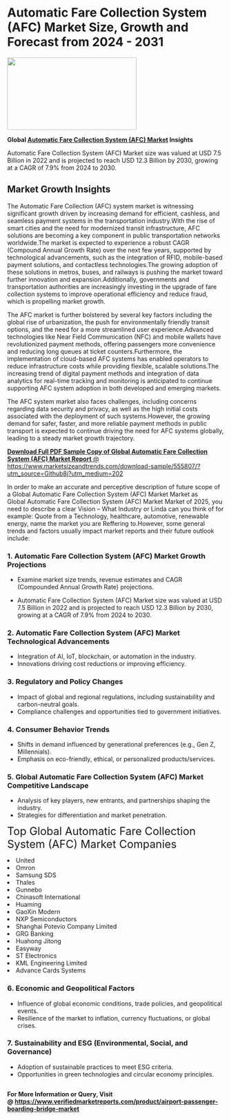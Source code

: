 <H1>Automatic Fare Collection System (AFC) Market Size, Growth and Forecast from 2024 - 2031</H1><img class="aligncenter size-medium wp-image-584254" src="https://thirdeyenews.in/wp-content/uploads/2024/09/Global-Market-Research-300x168.jpeg" alt="" width="300" height="168" /><p><strong>Global&nbsp;<a href="https://www.marketsizeandtrends.com/download-sample/555807/?utm_source=Github8j?utm_medium=202">Automatic Fare Collection System (AFC) Market</a> Insights</strong></p><p>Automatic Fare Collection System (AFC) Market size was valued at USD 7.5 Billion in 2022 and is projected to reach USD 12.3 Billion by 2030, growing at a CAGR of 7.9% from 2024 to 2030.</p><p><h2>Market Growth Insights</h2> <p>The Automatic Fare Collection (AFC) system market is witnessing significant growth driven by increasing demand for efficient, cashless, and seamless payment systems in the transportation industry.With the rise of smart cities and the need for modernized transit infrastructure, AFC solutions are becoming a key component in public transportation networks worldwide.The market is expected to experience a robust CAGR (Compound Annual Growth Rate) over the next few years, supported by technological advancements, such as the integration of RFID, mobile-based payment solutions, and contactless technologies.The growing adoption of these solutions in metros, buses, and railways is pushing the market toward further innovation and expansion.Additionally, governments and transportation authorities are increasingly investing in the upgrade of fare collection systems to improve operational efficiency and reduce fraud, which is propelling market growth.</p> <p><a href="#sample"></a></p> <p>The AFC market is further bolstered by several key factors including the global rise of urbanization, the push for environmentally friendly transit options, and the need for a more streamlined user experience.Advanced technologies like Near Field Communication (NFC) and mobile wallets have revolutionized payment methods, offering passengers more convenience and reducing long queues at ticket counters.Furthermore, the implementation of cloud-based AFC systems has enabled operators to reduce infrastructure costs while providing flexible, scalable solutions.The increasing trend of digital payment methods and integration of data analytics for real-time tracking and monitoring is anticipated to continue supporting AFC system adoption in both developed and emerging markets.</p> <p>The AFC system market also faces challenges, including concerns regarding data security and privacy, as well as the high initial costs associated with the deployment of such systems.However, the growing demand for safer, faster, and more reliable payment methods in public transport is expected to continue driving the need for AFC systems globally, leading to a steady market growth trajectory.</p> <p><a href="#more"></p><p><span class=""><strong>Download Full PDF Sample Copy of Global Automatic Fare Collection System (AFC) Market Report</strong> @ <a href="https://www.marketsizeandtrends.com/download-sample/555807/?utm_source=Github8j?utm_medium=202" target="_blank">https://www.marketsizeandtrends.com/download-sample/555807/?utm_source=Github8j?utm_medium=202</a></span></p><p>In order to make an accurate and perceptive description of future scope of a Global&nbsp;Automatic Fare Collection System (AFC) Market Market as Global&nbsp;Automatic Fare Collection System (AFC) Market Market of 2025, you need to describe a clear Vision &ndash; What Industry or Linda can you think of for example: Quote from a Technology, healthcare, automotive, renewable energy, name the market you are Reffering to.However, some general trends and factors usually impact market reports and their future outlook include:</p><h3>1.&nbsp;<strong>Automatic Fare Collection System (AFC) Market Growth Projections</strong></h3><ul><li>Examine market size trends, revenue estimates and CAGR (Compounded Annual Growth Rate) projections.</li><li><p>Automatic Fare Collection System (AFC) Market size was valued at USD 7.5 Billion in 2022 and is projected to reach USD 12.3 Billion by 2030, growing at a CAGR of 7.9% from 2024 to 2030.</p></li></ul><h3>2.&nbsp;<strong>Automatic Fare Collection System (AFC) Market Technological Advancements</strong></h3><ul><li>Integration of AI, IoT, blockchain, or automation in the industry.</li><li>Innovations driving cost reductions or improving efficiency.</li></ul><h3>3.&nbsp;<strong>Regulatory and Policy Changes</strong></h3><ul><li>Impact of global and regional regulations, including sustainability and carbon-neutral goals.</li><li>Compliance challenges and opportunities tied to government initiatives.</li></ul><h3>4.&nbsp;<strong>Consumer Behavior Trends</strong></h3><ul><li>Shifts in demand influenced by generational preferences (e.g., Gen Z, Millennials).</li><li>Emphasis on eco-friendly, ethical, or personalized products/services.</li></ul><h3>5.&nbsp;<strong>Global Automatic Fare Collection System (AFC) Market Competitive Landscape</strong></h3><ul><li>Analysis of key players, new entrants, and partnerships shaping the industry.</li><li>Strategies for differentiation and market penetration.</li></ul><p data-pm-slice="1 1 []"><span style="color: inherit; font-family: inherit; font-size: 25px;">Top Global Automatic Fare Collection System (AFC) Market Companies</span></p><div class="" data-test-id=""><p><li>United</li><li> Omron</li><li> Samsung SDS</li><li> Thales</li><li> Gunnebo</li><li> Chinasoft International</li><li> Huaming</li><li> GaoXin Modern</li><li> NXP Semiconductors</li><li> Shanghai Potevio Company Limited</li><li> GRG Banking</li><li> Huahong Jitong</li><li> Easyway</li><li> ST Electronics</li><li> KML Engineering Limited</li><li> Advance Cards Systems</li></p></div><h3>6.&nbsp;<strong>Economic and Geopolitical Factors</strong></h3><ul><li>Influence of global economic conditions, trade policies, and geopolitical events.</li><li>Resilience of the market to inflation, currency fluctuations, or global crises.</li></ul><h3>7.&nbsp;<strong>Sustainability and ESG (Environmental, Social, and Governance)</strong></h3><ul><li>Adoption of sustainable practices to meet ESG criteria.</li><li>Opportunities in green technologies and circular economy principles.</li></ul><h2><strong style="font-size: 14px;">For More Information or Query, Visit @&nbsp;</strong><a style="background-color: #ffffff; font-size: 14px;" href="https://www.marketsizeandtrends.com/report/automatic-fare-collection-system-afc-market/" target="_blank">https://www.verifiedmarketreports.com/product/airport-passenger-boarding-bridge-market</a></h2>